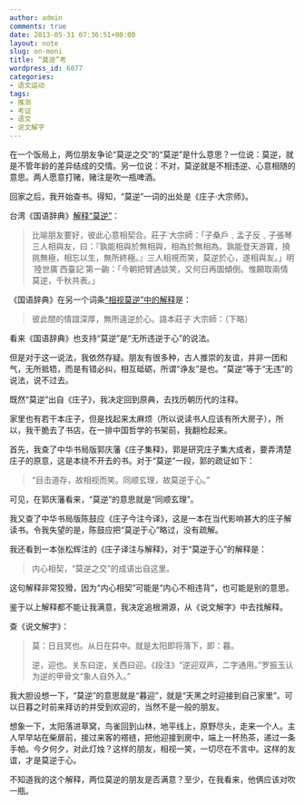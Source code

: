 ```yaml
---
author: admin
comments: true
date: 2013-05-31 07:36:51+00:00
layout: note
slug: on-moni
title: “莫逆”考
wordpress_id: 6077
categories:
- 语文运动
tags:
- 推测
- 考证
- 语文
- 说文解字
---
```


在一个饭局上，两位朋友争论“莫逆之交”的“莫逆”是什么意思？一位说：莫逆，就是不管年龄的差异结成的交情。另一位说：不对，莫逆就是不相违逆、心意相随的意思。两人愿意打赌，赌注是吹一瓶啤酒。

回家之后，我开始查书。得知，“莫逆”一词的出处是《庄子·大宗师》。

台湾《国语辞典》[解释“莫逆”](http://dict.revised.moe.edu.tw/cgi-bin/newDict/dict.sh?cond=%B2%F6%B0f&pieceLen=50&fld=1&cat=&ukey=-2406448&serial=1&recNo=0&op=f&imgFont=1)：





<blockquote>比喻朋友要好，彼此心意相契合。莊子˙大宗師：「子桑戶﹑孟子反﹑子張琴三人相與友，曰：『孰能相與於無相與，相為於無相為。孰能登天游霧，撓挑無極，相忘以生，無所終極。』三人相視而笑，莫逆於心，遂相與友。」明˙陸世廣˙西臺記˙第一齣：「今朝把臂通談笑，又何日再圖傾倒。惟願取兩情莫逆，千秋共表。」</blockquote>



《国语辞典》在另一个词条[“相视莫逆”中的解释](http://dict.revised.moe.edu.tw/cgi-bin/newDict/dict.sh?cond=%B2%F6%B0f&pieceLen=50&fld=1&cat=&ukey=-2406448&serial=1&recNo=5&op=f&imgFont=1)是：





<blockquote>彼此間的情誼深厚，無所違逆於心。語本莊子˙大宗師：（下略）</blockquote>



看来《国语辞典》也支持“莫逆”是“无所违逆于心”的说法。

但是对于这一说法，我依然存疑。朋友有很多种，古人推崇的友谊，并非一团和气，无所抵牾，而是有错必纠，相互砥砺，所谓“诤友”是也。“莫逆”等于“无违”的说法，说不过去。

既然“莫逆”出自《庄子》，我决定回到原典，去找历朝历代的注释。

家里也有若干本庄子，但是找起来太麻烦（所以说读书人应该有所大房子），所以，我干脆去了书店，在一排中国哲学的书架前，我翻检起来。

首先，我查了中华书局版郭庆藩《庄子集释》，郭是研究庄子集大成者，要弄清楚庄子的原意，这是本绕不开去的书。对于“莫逆”一段，郭的疏证如下：





<blockquote>“目击道存，故相视而笑。同顺玄理，故莫逆于心。”</blockquote>



可见，在郭庆藩看来，“莫逆”的意思就是“同顺玄理”。

我又查了中华书局版陈鼓应《庄子今注今译》，这是一本在当代影响甚大的庄子解读书。令我失望的是，陈鼓应把“莫逆于心”略过，没有疏解。

我还看到一本张松辉注的《庄子译注与解释》，对于“莫逆于心”的解释是：




<blockquote>
内心相契，“莫逆之交”的成语出自这里。</blockquote>



这句解释非常狡猾，因为“内心相契”可能是“内心不相违背”，也可能是别的意思。

鉴于以上解释都不能让我满意，我决定追根溯源，从《说文解字》中去找解释。

查《说文解字》：





<blockquote>莫：日且冥也。从日在茻中。就是太阳即将落下，即：暮。

逆，迎也。关东曰逆，关西曰迎。《段注》“逆迎双声，二字通用。”罗振玉认为逆的甲骨文“象人自外入。”</blockquote>



我大胆设想一下，“莫逆”的意思就是“暮迎”，就是“天黑之时迎接到自己家里”。可以日暮之时前来拜访的并受到欢迎的，当然不是一般的朋友。

想象一下，太阳落进草窝，鸟雀回到山林，地平线上，原野尽头，走来一个人。主人早早站在柴扉前，接过来客的褡裢，把他迎接到房中，端上一杯热茶，递过一条手帕。今夕何夕，对此灯烛？这样的朋友，相视一笑，一切尽在不言中。这样的友谊，才是莫逆于心。

不知道我的这个解释，两位莫逆的朋友是否满意？至少，在我看来，他俩应该对吹一瓶。
